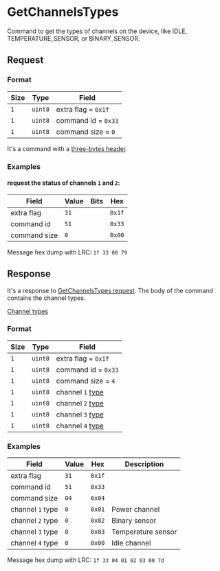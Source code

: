 # GetChannelsTypes

Command to get the types of channels on the device, like IDLE, TEMPERATURE_SENSOR, or BINARY_SENSOR.

## Request

### Format

| Size | Type    | Field               |
| ---- | ------- | ------------------- |
| `1`  | `uint8` | extra flag = `0x1f` |
| `1`  | `uint8` | command id = `0x33` |
| `1`  | `uint8` | command size = `0`  |

It's a command with a [three-bytes header](../message.md#command-with-a-three-bytes-header).

### Examples

#### request the status of channels `1` and `2`:

| Field        | Value | Bits | Hex    |
| ------------ | ----- | ---- | ------ |
| extra flag   | `31`  |      | `0x1f` |
| command id   | `51`  |      | `0x33` |
| command size | `0`   |      | `0x00` |

Message hex dump with LRC: `1f 33 00 79`


## Response

It's a response to [GetChannelsTypes request](./GetChannelsTypes.md#request).
The body of the command contains the channel types.

[Channel types](../parameter-types.md#channel-type-values)

### Format

| Size | Type    | Field                                                         |
| ---- | ------- | ------------------------------------------------------------- |
| `1`  | `uint8` | extra flag = `0x1f`                                           |
| `1`  | `uint8` | command id = `0x33`                                           |
| `1`  | `uint8` | command size = `4`                                            |
| `1`  | `uint8` | channel `1` [type](../parameter-types.md#channel-type-values) |
| `1`  | `uint8` | channel `2` [type](../parameter-types.md#channel-type-values) |
| `1`  | `uint8` | channel `3` [type](../parameter-types.md#channel-type-values) |
| `1`  | `uint8` | channel `4` [type](../parameter-types.md#channel-type-values) |

### Examples

| Field            | Value | Hex    | Description        |
| ---------------- | ----- | ------ | ------------------ |
| extra flag       | `31`  | `0x1f` |                    |
| command id       | `51`  | `0x33` |                    |
| command size     | `04`  | `0x04` |                    |
| channel `1` type | `0`   | `0x01` | Power channel      |
| channel `2` type | `0`   | `0x02` | Binary sensor      |
| channel `3` type | `0`   | `0x03` | Temperature sensor |
| channel `4` type | `0`   | `0x00` | Idle channel       |

Message hex dump with LRC: `1f 33 04 01 02 03 00 7d`
